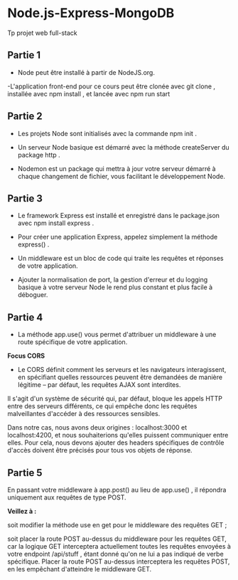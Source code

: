 # Node.js-Express-MongoDB

Tp projet web full-stack

## Partie 1

- Node peut être installé à partir de NodeJS.org.

-L'application front-end pour ce cours peut être clonée avec git clone , installée avec npm install , et lancée avec npm run start

## Partie 2

- Les projets Node sont initialisés avec la commande npm init .

- Un serveur Node basique est démarré avec la méthode createServer du package http .

- Nodemon est un package qui mettra à jour votre serveur démarré à chaque changement de fichier, vous facilitant le développement Node.

## Partie 3

- Le framework Express est installé et enregistré dans le package.json avec npm install express .

- Pour créer une application Express, appelez simplement la méthode express() .

- Un middleware est un bloc de code qui traite les requêtes et réponses de votre application.

- Ajouter la normalisation de port, la gestion d'erreur et du logging basique à votre serveur Node le rend plus constant et plus facile à déboguer.

## Partie 4

- La méthode app.use() vous permet d'attribuer un middleware à une route spécifique de votre application.

**Focus CORS**

- Le CORS définit comment les serveurs et les navigateurs interagissent, en spécifiant quelles ressources peuvent être demandées de manière légitime – par défaut, les requêtes AJAX sont interdites.

Il s'agit d'un système de sécurité qui, par défaut, bloque les appels HTTP entre des serveurs différents, ce qui empêche donc les requêtes malveillantes d'accéder à des ressources sensibles.

Dans notre cas, nous avons deux origines : localhost:3000 et localhost:4200, et nous souhaiterions qu'elles puissent communiquer entre elles. Pour cela, nous devons ajouter des headers spécifiques de contrôle d'accès doivent être précisés pour tous vos objets de réponse.

## Partie 5

En passant votre middleware à app.post() au lieu de app.use() , il répondra uniquement aux requêtes de type POST.

**Veillez à :**

soit modifier la méthode use en get pour le middleware des requêtes GET ;

soit placer la route POST au-dessus du middleware pour les requêtes GET, car la logique GET interceptera actuellement toutes les requêtes envoyées à votre endpoint /api/stuff , étant donné qu'on ne lui a pas indiqué de verbe spécifique. Placer la route POST au-dessus interceptera les requêtes POST, en les empêchant d'atteindre le middleware GET.
